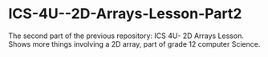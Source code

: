 # ICS-4U--2D-Arrays-Lesson-Part2
The second part of the previous repository: ICS 4U- 2D Arrays Lesson. 
Shows more things involving a 2D array, part of grade 12 computer Science. 
